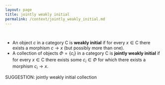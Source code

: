 ```yaml
---
layout: page
title: jointly weakly initial
permalink: /context/jointly_weakly_initial.md
---
```

 $\quad$ 
 -  An object $c$ in a category $\mathsf{C}$ is **weakly initial** if for every $x \in \mathsf{C}$ there exists a morphism $c \to x$ (but possibly more than one).
 -  A collection of objects $\Phi = \{c_i\}$ in a category $\mathsf{C}$ is **jointly weakly initial** if for every $x \in \mathsf{C}$ there exists some $c_i \in \Phi$ for which there exists a morphism $c_i \to x$.
  
 

SUGGESTION: jointly weakly initial collection